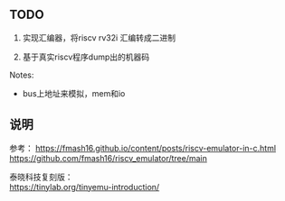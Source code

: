 
## TODO  

1. 实现汇编器，将riscv rv32i 汇编转成二进制  

2. 基于真实riscv程序dump出的机器码  


Notes: 
- bus上地址来模拟，mem和io



## 说明

参考：
https://fmash16.github.io/content/posts/riscv-emulator-in-c.html  
https://github.com/fmash16/riscv_emulator/tree/main 

泰晓科技复刻版：  
https://tinylab.org/tinyemu-introduction/  